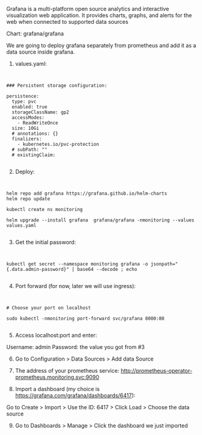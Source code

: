 Grafana is a multi-platform open source analytics and interactive visualization web application. It provides charts, graphs, and alerts for the web when connected to supported data sources

Chart: grafana/grafana

We are going to deploy grafana separately from prometheus and add it as a data source inside grafana.

1.  values.yaml: 

<pre><code>

### Persistent storage configuration:

persistence:
  type: pvc
  enabled: true
  storageClassName: gp2
  accessModes:
    - ReadWriteOnce
  size: 10Gi
  # annotations: {}
  finalizers:
    - kubernetes.io/pvc-protection
  # subPath: ""
  # existingClaim:

</code></pre>

2. Deploy: 

<pre><code>

helm repo add grafana https://grafana.github.io/helm-charts
helm repo update

kubectl create ns monitoring

helm upgrade --install grafana  grafana/grafana -nmonitoring --values values.yaml

</code></pre>

3. Get the initial password: 

<pre><code>

kubectl get secret --namespace monitoring grafana -o jsonpath="{.data.admin-password}" | base64 --decode ; echo

</code></pre>

4. Port forward (for now, later we will use ingress): 

<pre><code>

# Choose your port on localhost
 
sudo kubectl -nmonitoring port-forward svc/grafana 8000:80

</code></pre>

5. Access localhost:port and enter: 

Username: admin
Password: the value you got from #3

6. Go to Configuration > Data Sources > Add data Source

7. The address of your prometheus service: http://prometheus-operator-prometheus.monitoring.svc:9090

8. Import a dashboard (my choice is https://grafana.com/grafana/dashboards/6417):

Go to Create > Import > Use the ID: 6417 > Click Load > Choose the data source 

9. Go to Dashboards > Manage > Click the dashboard we just imported